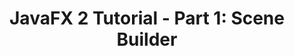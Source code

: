 ---
layout: redirect
title: "JavaFX 2 Tutorial - Part 1: Scene Builder"
slug: javafx-2-tutorial-part1
redirect: /library/javafx-2-tutorial/part1/
published: true
---
